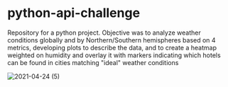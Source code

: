 # python-api-challenge
 Repository for a python project. Objective was to analyze weather conditions globally and by Northern/Southern hemispheres based on 4 metrics,
 developing plots to describe the data, and to create a heatmap weighted on humidity and overlay it with markers indicating which hotels can be
 found in cities matching "ideal" weather conditions
 
 ![2021-04-24 (5)](https://user-images.githubusercontent.com/44123311/118340658-324cf180-b4d1-11eb-959c-7477db774f41.png)
 
